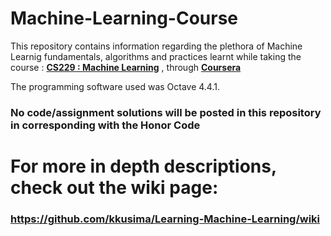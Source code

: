 # Machine-Learning-Course
This repository contains information regarding the plethora of Machine Learnig fundamentals, algorithms and practices learnt while taking the course : **[CS229 : Machine Learning](http://cs229.stanford.edu/)** , through **[Coursera](https://www.coursera.org/learn/machine-learning/home/info)**

The programming software used was Octave 4.4.1. 

### No code/assignment solutions will be posted in this repository in corresponding with the Honor Code

# For more in depth descriptions, check out the wiki page:

### https://github.com/kkusima/Learning-Machine-Learning/wiki
